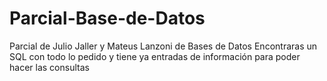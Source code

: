 # Parcial-Base-de-Datos
Parcial de Julio Jaller y Mateus Lanzoni de Bases de Datos
Encontraras un SQL con todo lo pedido y tiene ya entradas de información para poder hacer las consultas

